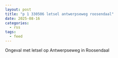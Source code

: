 ```yaml
---
layout: post
title: "p 1 330506 letsel antwerpseweg roosendaal"
date: 2025-08-16
categories: 
  - rss
tags: 
  - feed
---
```


Ongeval met letsel op Antwerpseweg in Roosendaal
